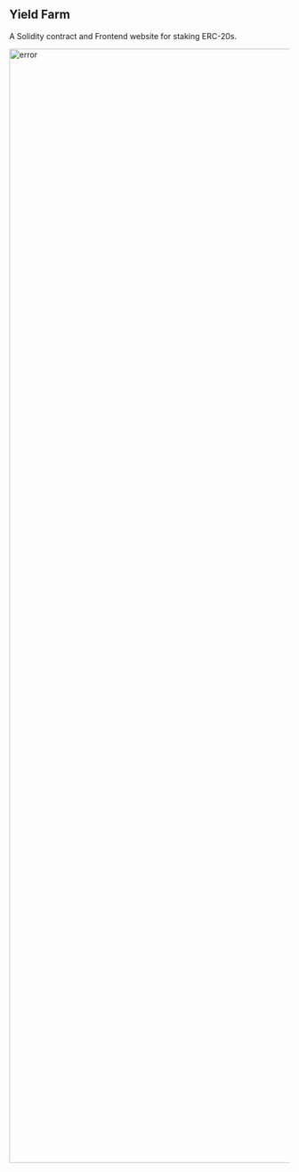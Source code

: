 ## Yield Farm

A Solidity contract and Frontend website for staking ERC-20s.

<img src="https://github.com/Zume-z/yield-farm/blob/master/media/001.png" alt="error" width="2000"/>
